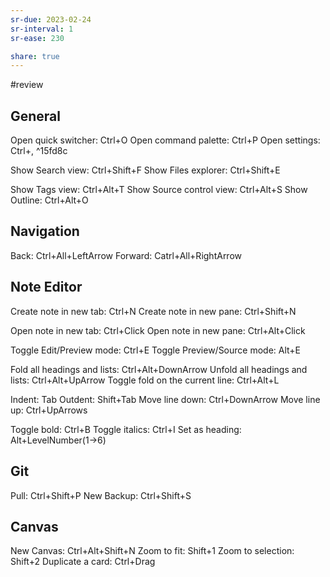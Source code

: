```yaml
---
sr-due: 2023-02-24
sr-interval: 1
sr-ease: 230

share: true
---
```


#review
## General
Open quick switcher: Ctrl+O
Open command palette: Ctrl+P
Open settings: Ctrl+, ^15fd8c

Show Search view: Ctrl+Shift+F
Show Files explorer: Ctrl+Shift+E

Show Tags view: Ctrl+Alt+T
Show Source control view: Ctrl+Alt+S
Show Outline: Ctrl+Alt+O


## Navigation
Back: Ctrl+All+LeftArrow
Forward: Catrl+All+RightArrow


## Note Editor
Create note in new tab: Ctrl+N
Create note in new pane: Ctrl+Shift+N

Open note in new tab: Ctrl+Click
Open note in new pane: Ctrl+Alt+Click

Toggle Edit/Preview mode: Ctrl+E
Toggle Preview/Source mode: Alt+E

Fold all headings and lists: Ctrl+Alt+DownArrow
Unfold all headings and lists: Ctrl+Alt+UpArrow
Toggle fold on the current line: Ctrl+Alt+L

Indent: Tab
Outdent: Shift+Tab
Move line down: Ctrl+DownArrow
Move line up: Ctrl+UpArrows

Toggle bold: Ctrl+B
Toggle italics: Ctrl+I
Set as heading: Alt+LevelNumber(1->6)


## Git
Pull: Ctrl+Shift+P
New Backup: Ctrl+Shift+S

## Canvas
New Canvas: Ctrl+Alt+Shift+N
Zoom to fit: Shift+1
Zoom to selection: Shift+2
Duplicate a card: Ctrl+Drag





